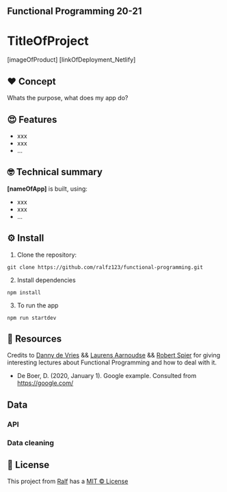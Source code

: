 ## Functional Programming 20-21
# TitleOfProject
[imageOfProduct]
[linkOfDeployment_Netlify]


## :heart: Concept
Whats the purpose, what does my app do?

## :heart_eyes: Features
- xxx
- xxx
- ...

## :nerd_face: Technical summary
**[nameOfApp]**  is built, using:
- xxx
- xxx
- ...

## :gear: Install
1. Clone the repository:  
```
git clone https://github.com/ralfz123/functional-programming.git
```

2. Install dependencies   
```
npm install
```

3. To run the app   
```
npm run startdev
```


## :file_folder: Resources
Credits to [Danny de Vries](https://github.com/dandevri) && [Laurens Aarnoudse](https://github.com/Razpudding) && [Robert Spier](https://github.com/roberrrt-s) for giving interesting lectures about Functional Programming and how to deal with it.

- De Boer, D. (2020, January 1). Google example. Consulted from https://google.com/



## Data  
### API
### Data cleaning


## :cop: License
This project from [Ralf](https://github.com/ralfz123) has a [MIT © License](https://github.com/ralfz123/prototype_datingapp/blob/master/LICENSE.md)
